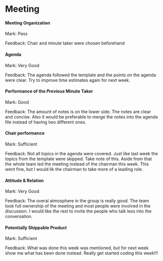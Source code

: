 # Meeting

#### Meeting Organization

Mark: Pass

Feedback: Chair and minute taker were chosen beforehand


#### Agenda 

Mark: Very Good

Feedback: The agenda followed the template and the points on the agenda were clear. Try to improve time estimates again for next week.


#### Performance of the *Previous* Minute Taker

Mark: Good

Feedback: The amount of notes is on the lower side. The notes are clear and concise. Also it would be preferable to merge the notes into the agenda file instead of having two different ones.


#### Chair performance

Mark: Sufficient

Feedback: Not all topics in the agenda were covered. Just like last week the topics from the template were skipped. Take note of this. Aside from that the whole team led the meeting instead of the chairman this week. This went fine, but I would lik the chairman to take more of a leading role.


#### Attitude & Relation

Mark: Very Good

Feedback: The overal atmosphere in the group is really good. The team took full ownership of the meeting and most people were involved in the discussion. I would like the rest to invite the people who talk less into the conversation.


#### Potentially Shippable Product

Mark: Sufficient

Feedback: What was done this week was mentioned, but for next week show me what has been done instead. Really get started coding this week!!!




